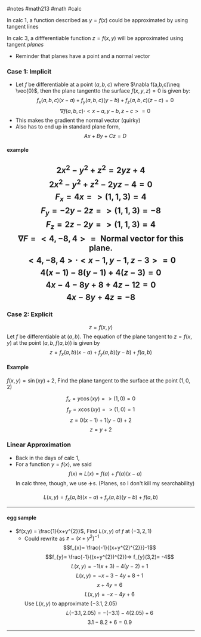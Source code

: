 #notes #math213 #math #calc

In calc 1, a function described as $y=f(x)$ could be approximated by using tangent lines

In calc 3, a diffferentiable function $z=f(x,y)$ will be approximated using tangent *planes*
- Reminder that planes have a point and a normal vector


### Case 1: Implicit
- Let $f$ be differentiable at a point $(a,b,c)$ where $\nabla f(a,b,c)\neq \vec{0}$, then the plane tangentto the surface $f(x,y,z)=0$ is given by: $$f_{x}(a,b,c)(x-a) + f_{y}(a,b,c)(y-b)+f_z(a,b,c)(z-c)=0$$$$\nabla f(a,b,c) \cdot <x-a,y-b,z-c>=0$$
- This makes the gradient the normal vector (quirky)
- Also has to end up in standard plane form, $$Ax + By + Cz=D$$

#### example
$$2x^{2}-y^{2}+ z^{2}=2yz +4$$
$$2x^{2}-y^{2}+ z^{2}-2yz - 4 =0$$
$$F_{x}= 4x  =>(1,1,3) = 4$$
$$F_{y}= -2y - 2z => (1,1,3) = -8$$
$$F_{z}= 2z -2y => (1,1,3)= 4$$
$$\nabla F = <4,-8,4>= \text{ Normal vector for this plane.}$$
$$<4,-8,4> \cdot <x-1, y-1, z-3>=0$$
$$4(x-1) - 8(y-1) + 4 (z-3)= 0$$
$$4x-4 -8y +8 +4z -12=0$$
$$4x -8y + 4z = -8$$
----

### Case 2: Explicit
$$z=f(x,y)$$
Let $f$ be differentiable at $(a,b)$. The equation of the plane tangent to $z=f(x,y)$ at the point $(a,b,f(a,b))$ is given by $$z = f_{x}(a,b) (x-a) + f_{y}(a,b)(y-b) + f(a,b)$$
#### Example
$f(x,y)=\sin(xy)+2$, Find the plane tangent to the surface at the point $(1,0,2)$


$$f_{x}= y\cos(xy) => (1,0)= 0$$
$$f_{y}=x\cos(xy) => (1,0)=1 $$
$$z= 0(x-1)+ 1(y-0) + 2$$
$$z = y+2$$



### Linear Approximation
- Back in the days of calc 1, 
- For a function $y=f(x)$, we said 
$$f(x) \approx L(x) = f(a) + f'(a)(x-a)$$
In calc three, though, we use ✈️s. (Planes, so I don't kill my searchability)

$$L(x,y) = f_{x}(a,b)(x-a) + f_{y}(a,b) (y-b) + f(a,b)$$

---

#### egg sample
- $f(x,y) = \frac{1}{x+y^{2}}$, Find $L(x,y)$ of $f$ at $(-3,2,1)$
	- Could rewrite as $z= (x+y^{2})^{-1}$
$$f_{x}= \frac{-1}{(x+y^{2)^{2}}}-1$$
$$f_{y}= \frac{-1}{(x+y^{2})^{2}}=> f_{y}(3,2)= -4$$
$$L(x,y) = -1 (x+3)  -4(y-2) + 1$$
$$L(x,y) = -x -3 -4y +8 +1$$
$$x+4y = 6$$
$$L(x,y) = -x -4y + 6$$
Use $L(x,y)$ to approximate $(-3.1,2.05)$
$$L(-3.1,2.05) = -(-3.1) - 4(2.05) + 6$$
$$3.1 - 8.2 + 6=0.9$$


-----
